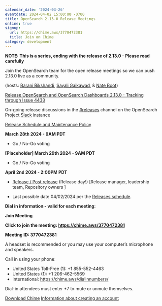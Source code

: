 ```yaml
---
calendar_date: '2024-03-26'
eventdate: 2024-04-02 15:00:00 -0700
title: OpenSearch 2.13.0 Release Meetings
online: true
signup:
  url: https://chime.aws/3770472381
  title: Join on Chime
category: development
---
```


**NOTE: This is a series, ending with the release of 2.13.0 - Please read carefully**

Join the OpenSearch team for the open release meetings so we can push 2.13.0 live as a community.

(hosts: [Barani Bikshandi](https://github.com/bbarani), [Sayali Gaikawad](https://github.com/gaiksaya), & [Nate Boot](https://github.com/nateynateynate))

[Release OpenSearch and OpenSearch Dashboards 2.13.0 - Tracking through Issue 4433](https://github.com/opensearch-project/opensearch-build/issues/4433)

On-going release discussions in the [#releases](https://opensearch.slack.com/archives/C0561HRK961) channel on the OpenSearch Project [Slack](https://opensearch.org/slack.html) instance

[Release Schedule and Maintenance Policy](https://opensearch.org/releases.html)

**March 28th 2024 - 9AM PDT**

* Go / No-Go voting

**[Placeholder] March 29th 2024 - 9AM PDT**

* Go / No-Go voting

**April 2nd 2024 - 2:00PM PDT**

* [Release / Post release](https://github.com/opensearch-project/opensearch-build/wiki/Releasing-the-Distribution#release) (Release day!) [Release manager, leadership team, Repository owners ]

* Last possible date 04/02/2024 per the [Releases schedule](https://opensearch.org/releases.html).


**Dial in information - valid for each meeting:**

**Join Meeting**

**Click to join the meeting: <https://chime.aws/3770472381>**

**Meeting ID: 3770472381** 

A headset is recommended or you may use your computer’s microphone and speakers.

Call in using your phone: 
- United States Toll-Free (1): +1 855-552-4463
- United States (1): +1 206-462-5569
- International: https://chime.aws/dialinnumbers/

Dial-in attendees must enter *7 to mute or unmute themselves.

[Download Chime](https://aws.amazon.com/chime/download)
[Information about creating an account](https://aws.amazon.com/chime/getting-started)
